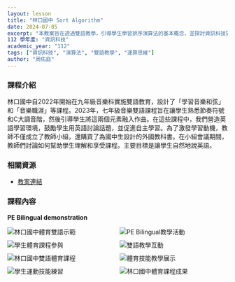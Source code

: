 ```yaml
---
layout: lesson
title: "林口國中 Sort Algorithm"
date: 2024-07-05
excerpt: "本教案旨在透過雙語教學，引導學生學習排序演算法的基本概念，並探討資訊科技對日常生活的影響。"
112 學年度: "資訊科技"
academic_year: "112"
tags: ["資訊科技", "演算法", "雙語教學", "運算思維"]
author: "周佑庭"
---
```


### 課程介紹

林口國中自2022年開始在九年級音樂科實施雙語教育，設計了「學習音樂和弦」和「音樂職涯」等課程。2023年，七年級音樂雙語課程旨在讓學生熟悉節奏符號和C大調音階，然後引導學生將這兩個元素融入作曲。在這些課程中，我們營造英語學習環境，鼓勵學生用英語討論話題，並促進自主學習。為了激發學習動機，教師不僅成立了教師小組，還購買了為國中生設計的外國教科書。在小組會議期間，教師們討論如何幫助學生理解和享受課程。主要目標是讓學生自然地說英語。

### 相關資源

* [教案連結](https://drive.google.com/file/d/1jHt4_hfCNSsnLD72_ZBiEaZBfOLrfJEb/view?usp=drive_link)

### 課程內容

**PE Bilingual demonstration**

<div style="display: flex; flex-direction: row; flex-wrap: wrap; gap: 10px; margin-bottom: 10px;">
    <img src="{{ '/assets/images/lessons/112/林口國中/01.jpg' | relative_url }}" alt="林口國中體育雙語示範" style="flex: 1; min-width: 48%; object-fit: cover;">
    <img src="{{ '/assets/images/lessons/112/林口國中/02.jpg' | relative_url }}" alt="PE Bilingual教學活動" style="flex: 1; min-width: 48%; object-fit: cover;">
</div>

<div style="display: flex; flex-direction: row; flex-wrap: wrap; gap: 10px; margin-bottom: 10px;">
    <img src="{{ '/assets/images/lessons/112/林口國中/03.jpg' | relative_url }}" alt="學生體育課程參與" style="flex: 1; min-width: 48%; object-fit: cover;">
    <img src="{{ '/assets/images/lessons/112/林口國中/04.jpg' | relative_url }}" alt="雙語教學互動" style="flex: 1; min-width: 48%; object-fit: cover;">
</div>

<div style="display: flex; flex-direction: row; flex-wrap: wrap; gap: 10px; margin-bottom: 10px;">
    <img src="{{ '/assets/images/lessons/112/林口國中/05.jpg' | relative_url }}" alt="林口國中雙語體育課程" style="flex: 1; min-width: 48%; object-fit: cover;">
    <img src="{{ '/assets/images/lessons/112/林口國中/06.jpg' | relative_url }}" alt="體育技能教學展示" style="flex: 1; min-width: 48%; object-fit: cover;">
</div>

<div style="display: flex; flex-direction: row; flex-wrap: wrap; gap: 10px; margin-bottom: 10px;">
    <img src="{{ '/assets/images/lessons/112/林口國中/07.jpg' | relative_url }}" alt="學生運動技能練習" style="flex: 1; min-width: 48%; object-fit: cover;">
    <img src="{{ '/assets/images/lessons/112/林口國中/08.jpg' | relative_url }}" alt="林口國中體育課程成果" style="flex: 1; min-width: 48%; object-fit: cover;">
</div>


